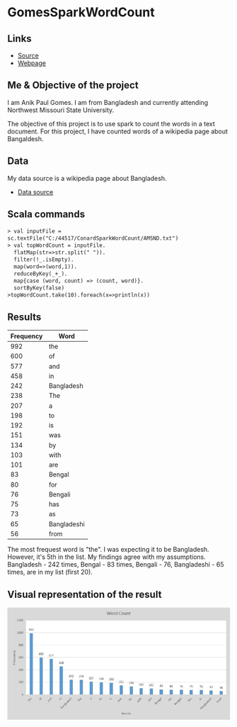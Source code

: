 # GomesSparkWordCount


## Links

- [Source](https://github.com/paulgms/GomesSparkWordCount "Source code repo")
- [Webpage](https://paulgms.github.io/GomesSparkWordCount/ "Spark word count webpage")

## Me & Objective of the project 
I am Anik Paul Gomes. I am from Bangladesh and currently attending Northwest Missouri State University. 

The objective of this project is to use spark to count the words in a text document. For this project, I have counted words of a wikipedia page about Bangaldesh. 

## Data 
My data source is a wikipedia page about Bangladesh.
- [Data source](https://en.wikipedia.org/wiki/Bangladesh "Bangladesh-Wikipedia")

## Scala commands

```
> val inputFile = sc.textFile("C:/44517/ConardSparkWordCount/AMSND.txt")
> val topWordCount = inputFile.
  flatMap(str=>str.split(" ")).
  filter(!_.isEmpty).
  map(word=>(word,1)).
  reduceByKey(_+_).
  map{case (word, count) => (count, word)}.
  sortByKey(false)
>topWordCount.take(10).foreach(x=>println(x))
```

## Results

| Frequency | Word        |
|-----------|-------------|
| 992       | the         |
| 600       | of          |
| 577       | and         |
| 458       | in          |
| 242       | Bangladesh  |
| 238       | The         |
| 207       | a           |
| 198       | to          |
| 192       | is          |
| 151       | was         |
| 134       | by          |
| 103       | with        |
| 101       | are         |
| 83        | Bengal      |
| 80        | for         |
| 76        | Bengali     |
| 75        | has         |
| 73        | as          |
| 65        | Bangladeshi |
| 56        | from        |


The most frequest word is "the". I was expecting it to be Bangladesh. However, it's 5th in the list. My findings agree with my assumptions. Bangladesh - 242 times, Bengal - 83 times, Bengali - 76,  Bangladeshi - 65 times, are in my list (first 20).  

## Visual representation of the result

![Spark word Count Chart](images/wordCountChart.jpg "Spark word count chart")

